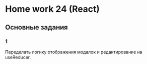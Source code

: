 # Home work 24 (React)

## Основные задания
### 1
Переделать логику отображения модалок и редактирование на useReducer.